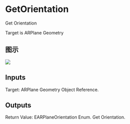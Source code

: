 # GetOrientation

Get Orientation

Target is ARPlane Geometry

## 图示

![]($-20221218-17572648.png)

## Inputs

Target: ARPlane Geometry Object Reference.  

## Outputs

Return Value: EARPlaneOrientation Enum. Get Orientation.

